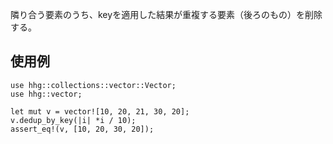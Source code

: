 隣り合う要素のうち、keyを適用した結果が重複する要素（後ろのもの）を削除する。

## 使用例

```
use hhg::collections::vector::Vector;
use hhg::vector;

let mut v = vector![10, 20, 21, 30, 20];
v.dedup_by_key(|i| *i / 10);
assert_eq!(v, [10, 20, 30, 20]);
```
